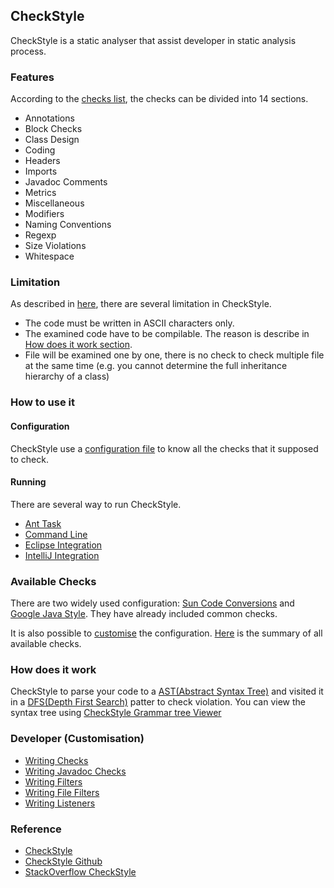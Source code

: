 ## CheckStyle
CheckStyle is a static analyser that assist developer in static analysis process.

### Features
According to the [checks list](http://checkstyle.sourceforge.net/checks.html), the checks can be divided into 14 sections.

- Annotations
- Block Checks
- Class Design
- Coding
- Headers
- Imports
- Javadoc Comments
- Metrics
- Miscellaneous
- Modifiers
- Naming Conventions
- Regexp
- Size Violations
- Whitespace

### Limitation
As described in [here](http://checkstyle.sourceforge.net/writingchecks.html#Limitations), there are several limitation in CheckStyle.

- The code must be written in ASCII characters only.
- The examined code have to be compilable. The reason is describe in [How does it work section](how-does-it-work).
- File will be examined one by one, there is no check to check multiple file at the same time (e.g. you cannot determine the full inheritance hierarchy of a class)

### How to use it

#### Configuration
CheckStyle use a [configuration file](http://checkstyle.sourceforge.net/config.html) to know all the checks that it supposed to check.

#### Running
There are several way to run CheckStyle.

- [Ant Task](http://checkstyle.sourceforge.net/anttask.html)
- [Command Line](http://checkstyle.sourceforge.net/cmdline.html)
- [Eclipse Integration](http://eclipse-cs.sourceforge.net/#!/)
- [IntelliJ Integration](https://plugins.jetbrains.com/idea/plugin/1065-checkstyle-idea)

### Available Checks
There are two widely used configuration: [Sun Code Conversions](http://www.oracle.com/technetwork/java/javase/documentation/codeconvtoc-136057.html) and [Google Java Style](http://checkstyle.sourceforge.net/reports/google-java-style.html). They have already included common checks.

It is also possible to [customise](http://checkstyle.sourceforge.net/config.html) the configuration. [Here](http://checkstyle.sourceforge.net/checks.html) is the summary of all available checks. 

### How does it work
CheckStyle to parse your code to a [AST(Abstract Syntax Tree)](https://en.wikipedia.org/wiki/Abstract_syntax_tree) and visited it in a [DFS(Depth First Search)](https://en.wikipedia.org/wiki/Depth-first_search) patter to check violation. You can view the syntax tree using [CheckStyle Grammar tree Viewer](http://checkstyle.sourceforge.net/writingchecks.html#The_Checkstyle_SDK_Gui)

### Developer (Customisation)
- [Writing Checks](http://checkstyle.sourceforge.net/writingchecks.html)
- [Writing Javadoc Checks](http://checkstyle.sourceforge.net/writingjavadocchecks.html)
- [Writing Filters](http://checkstyle.sourceforge.net/writingfilters.html)
- [Writing File Filters](http://checkstyle.sourceforge.net/writingfilefilters.html)
- [Writing Listeners](http://checkstyle.sourceforge.net/writinglisteners.html)

### Reference
- [CheckStyle](http://checkstyle.sourceforge.net/)
- [CheckStyle Github](https://github.com/checkstyle/checkstyle)
- [StackOverflow CheckStyle](http://stackoverflow.com/questions/tagged/checkstyle)